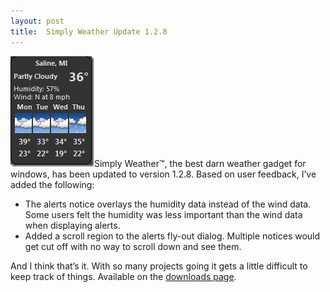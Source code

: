 ```yaml
---
layout: post
title:  Simply Weather Update 1.2.8
---
```

![image](/cdn/images/blog/SimplyWeatherUpdate_104AE/image.png)Simply Weather™, the best darn weather gadget for windows, has been updated to version 1.2.8. Based on user feedback, I’ve added the following:

  * The alerts notice overlays the humidity data instead of the wind data. Some users felt the humidity was less important than the wind data when displaying alerts. 
  * Added a scroll region to the alerts fly-out dialog. Multiple notices would get cut off with no way to scroll down and see them. 

And I think that’s it. With so many projects going it gets a little difficult to keep track of things. Available on the [downloads page](/downloads). 
